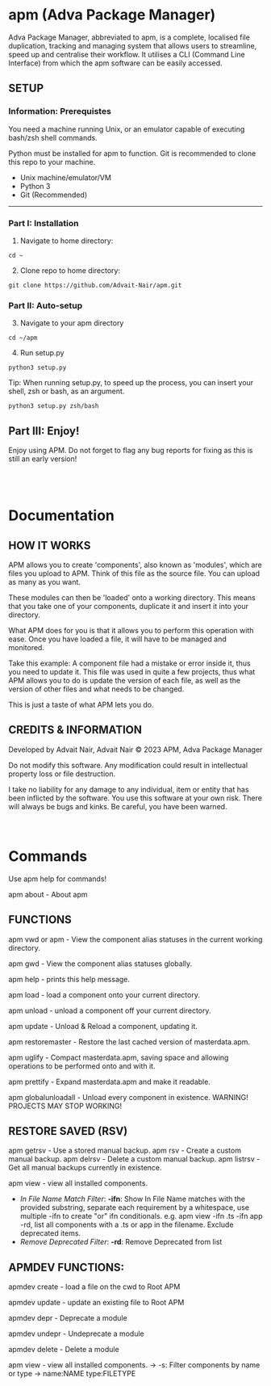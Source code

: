 # apm (Adva Package Manager)

Adva Package Manager, abbreviated to apm, is a complete, localised file duplication, tracking and managing system that allows users to streamline, speed up and centralise their workflow. It utilises a CLI (Command Line Interface) from which the apm software can be easily accessed.
<br>

## SETUP

### Information: Prerequistes
You need a machine running Unix, or an emulator capable of executing bash/zsh shell commands.

Python must be installed for apm to function. Git is recommended to clone this repo to your machine.

- Unix machine/emulator/VM
- Python 3
- Git (Recommended)


---

### Part I: Installation

1. Navigate to home directory:
```shell
cd ~
```
2. Clone repo to home directory: 
```shell
git clone https://github.com/Advait-Nair/apm.git
```

### Part II: Auto-setup

3. Navigate to your apm directory
```shell
cd ~/apm
```
4. Run setup.py
```shell
python3 setup.py
```
Tip: When running setup.py, to speed up the process, you can insert your shell, zsh or bash, as an argument.
```shell
python3 setup.py zsh/bash
```

## Part III: Enjoy!

Enjoy using APM. Do not forget to flag any bug reports for fixing as this is still an early version!

<br><br>
# Documentation

## HOW IT WORKS

APM allows you to create 'components', also known as 'modules', which are files you upload to APM. Think of this file as the source file. You can upload as many as you want.

These modules can then be 'loaded' onto a working directory. This means that you take one of your components, duplicate it and insert it into your directory.

What APM does for you is that it allows you to perform this operation with ease. Once you have loaded a file, it will have to be managed and monitored.

Take this example: A component file had a mistake or error inside it, thus you need to update it. This file was used in quite a few projects, thus what APM allows you to do is update the version of each file, as well as the version of other files and what needs to be changed.

This is just a taste of what APM lets you do.



## CREDITS & INFORMATION

Developed by Advait Nair,
Advait Nair © 2023
APM, Adva Package Manager


Do not modify this software. Any modification could result in intellectual property loss or file destruction.

I take no liability for any damage to any individual, item or entity that has been inflicted by the software. You use this software at your own risk. There will always be bugs and kinks. Be careful, you have been warned.
<br><br><br>
# Commands
Use apm help for commands!

apm about - About apm
<br>

## FUNCTIONS

apm vwd or apm - View the component alias statuses in the current working directory.

apm gwd - View the component alias statuses globally.

apm help - prints this help message.

apm load - load a component onto your current directory.

apm unload - unload a component off your current directory.

apm update - Unload & Reload a component, updating it.

apm restoremaster - Restore the last cached version of masterdata.apm.

apm uglify - Compact masterdata.apm, saving space and allowing operations to be performed onto and with it.

apm prettify - Expand masterdata.apm and make it readable.

apm globalunloadall - Unload every component in existence. WARNING! PROJECTS MAY STOP WORKING!

## RESTORE SAVED (RSV)
apm getrsv - Use a stored manual backup.
apm rsv - Create a custom manual backup.
apm delrsv - Delete a custom manual backup.
apm listrsv - Get all manual backups currently in existence.

apm view - view all installed components.

  - *In File Name Match Filter*: __-ifn__:
    Show In File Name matches with the provided substring, separate each requirement by a whitespace, use multiple -ifn to create "or" ifn conditionals.
  e.g. apm view -ifn .ts -ifn app -rd, list all components with a .ts or app in the filename. Exclude deprecated items. 
  - *Remove Deprecated Filter*: __-rd__:
    Remove Deprecated from list


## APMDEV FUNCTIONS:

apmdev create - load a file on the cwd to Root APM

apmdev update - update an existing file to Root APM

apmdev depr - Deprecate a module

apmdev undepr - Undeprecate a module

apmdev delete - Delete a module

apm view - view all installed components.
        -> -s: Filter components by name or type
            -> name:NAME type:FILETYPE
